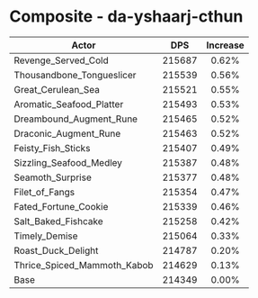 # Composite - da-yshaarj-cthun
| Actor | DPS | Increase |
|---|:---:|:---:|
|Revenge_Served_Cold|215687|0.62%|
|Thousandbone_Tongueslicer|215539|0.56%|
|Great_Cerulean_Sea|215521|0.55%|
|Aromatic_Seafood_Platter|215493|0.53%|
|Dreambound_Augment_Rune|215465|0.52%|
|Draconic_Augment_Rune|215463|0.52%|
|Feisty_Fish_Sticks|215407|0.49%|
|Sizzling_Seafood_Medley|215387|0.48%|
|Seamoth_Surprise|215377|0.48%|
|Filet_of_Fangs|215354|0.47%|
|Fated_Fortune_Cookie|215339|0.46%|
|Salt_Baked_Fishcake|215258|0.42%|
|Timely_Demise|215064|0.33%|
|Roast_Duck_Delight|214787|0.20%|
|Thrice_Spiced_Mammoth_Kabob|214629|0.13%|
|Base|214349|0.00%|
